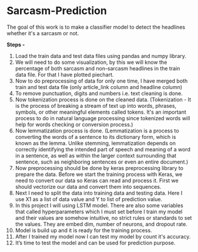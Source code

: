 # Sarcasm-Prediction

<h>The goal of this work is to make a classifier model to detect the headlines whether it's a sarcasm or
not.</h>

<b>Steps -</b>
1. Load the train data and test data files using pandas and numpy library.
2. We will need to do some visualization, by this we will know the percentage of both
sarcasm and non-sarcasm headlines in the train data file. For that I have plotted
piechart.
3. Now to do preprocessing of data for only one time, I have merged both train and test
data file (only article_link column and headline column)
4. To remove punctuation, digits and numbers i.e. text cleaning is done.
5. Now tokenization process is done on the cleaned data.
(Tokenization - It is the process of breaking a stream of text up into words, phrases,
symbols, or other meaningful elements called tokens. It's an important process to do in
natural language processing since tokenized words will help for words checking or
conversion process.)
 6. Now lemmatization process is done.
(Lemmatization is a process to converting the words of a sentence to its dictionary form,
which is known as the lemma. Unlike stemming, lemmatization depends on correctly
identifying the intended part of speech and meaning of a word in a sentence, as well as
within the larger context surrounding that sentence, such as neighboring sentences or even
an entire document.)
 7. Now preprocessing should be done by keras preprocessing library to prepare the data.
Before we start the training process with Keras, we need to convert our data so Keras can
read and process it. First we should vectorize our data and convert them into sequences.
 8. Next I need to split the data into training data and testing data. Here I use X1 as a list of data
value and Y to list of prediction value.
 9. In this project I will using LSTM model. There are also some variables that called
hyperparameters which I must set before I train my model and their values are somehow
intuitive, no strict rules or standards to set the values. They are embed dim, number of
neurons, and dropout rate.
 10. Model is build up and it is ready for the training process.
 11. After I trained my model now I can test my model by count it's accuracy.
 12. It’s time to test the model and can be used for prediction purpose.
